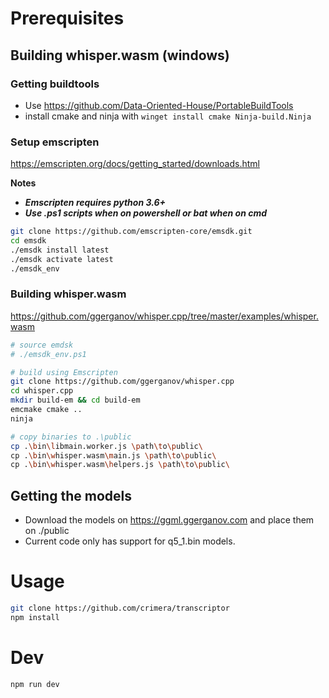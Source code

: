# Prerequisites
## Building whisper.wasm (windows)

### Getting buildtools
- Use https://github.com/Data-Oriented-House/PortableBuildTools
- install cmake and ninja with `winget install cmake Ninja-build.Ninja`

### Setup emscripten
https://emscripten.org/docs/getting_started/downloads.html

**Notes**
- ***Emscripten requires python 3.6+***
- ***Use .ps1 scripts when on powershell or bat when on cmd***
```sh
git clone https://github.com/emscripten-core/emsdk.git
cd emsdk
./emsdk install latest
./emsdk activate latest
./emsdk_env
```

### Building whisper.wasm
https://github.com/ggerganov/whisper.cpp/tree/master/examples/whisper.wasm

```sh
# source emdsk
# ./emsdk_env.ps1

# build using Emscripten
git clone https://github.com/ggerganov/whisper.cpp
cd whisper.cpp
mkdir build-em && cd build-em
emcmake cmake ..
ninja

# copy binaries to .\public
cp .\bin\libmain.worker.js \path\to\public\
cp .\bin\whisper.wasm\main.js \path\to\public\
cp .\bin\whisper.wasm\helpers.js \path\to\public\
```

## Getting the models
- Download the models on https://ggml.ggerganov.com and place them on ./public
- Current code only has support for q5_1.bin models.

# Usage
```sh
git clone https://github.com/crimera/transcriptor
npm install
```

# Dev
```sh
npm run dev
```
